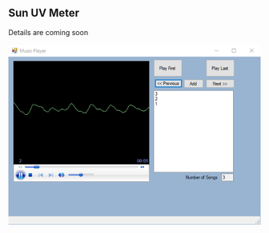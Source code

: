 <!DOCTYPE html>
<html>
<head>
</head>
<body>

<h2>Sun UV Meter</h2>

<div>
Details are coming soon<br>
<br>
</div>
<img src="shot/1.png" alt="Screenshot">
</body>
</html>